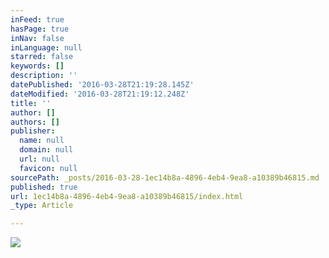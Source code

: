 ```yaml
---
inFeed: true
hasPage: true
inNav: false
inLanguage: null
starred: false
keywords: []
description: ''
datePublished: '2016-03-28T21:19:28.145Z'
dateModified: '2016-03-28T21:19:12.248Z'
title: ''
author: []
authors: []
publisher:
  name: null
  domain: null
  url: null
  favicon: null
sourcePath: _posts/2016-03-28-1ec14b8a-4896-4eb4-9ea8-a10389b46815.md
published: true
url: 1ec14b8a-4896-4eb4-9ea8-a10389b46815/index.html
_type: Article

---
```

![](https://the-grid-user-content.s3-us-west-2.amazonaws.com/894251ec-75c2-4b91-b3d1-2d96ee4c9213.jpg)